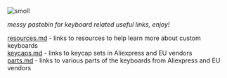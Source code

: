 ![smoll](https://user-images.githubusercontent.com/99119828/163662393-6814dc2f-b150-47d2-a0f0-49253f5f33eb.png)

*messy pastebin for keyboard related useful links, enjoy!*  

[resources.md](resources.md) - links to resources to help learn more about custom keyboards  
[keycaps.md](keycaps.md) - links to keycap sets in Aliexpress and EU vendors  
[parts.md](parts.md) - links to various parts of the keyboards from Aliexpress and EU vendors  
